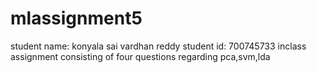 # mlassignment5
student name: konyala sai vardhan reddy student id: 700745733 inclass assignment consisting of four questions regarding pca,svm,lda

